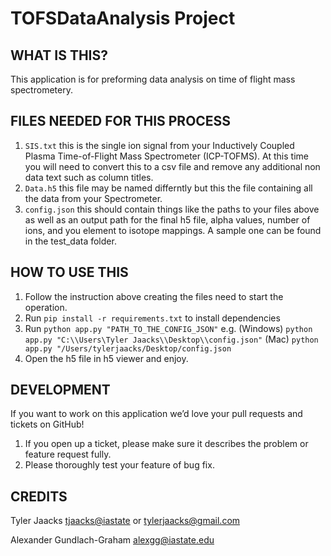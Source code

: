 # TOFSDataAnalysis Project

WHAT IS THIS?
-------------

This application is for preforming data analysis on time of flight mass spectrometery.

FILES NEEDED FOR THIS PROCESS
-----------------------------

1. ```SIS.txt``` this is the single ion signal from your Inductively Coupled Plasma Time-of-Flight Mass Spectrometer (ICP-TOFMS). At this time you will need to convert this to a csv file and remove any additional non data text such as column titles.
2. ```Data.h5``` this file may be named differntly but this the file containing all the data from your Spectrometer.
3. ```config.json``` this should contain things like the paths to your files above as well as an output path for the final h5 file, alpha values, number of ions, and you element to isotope mappings. A sample one can be found in the test_data folder.

HOW TO USE THIS
---------------

1. Follow the instruction above creating the files need to start the operation.
2. Run `pip install -r requirements.txt` to install dependencies
3. Run `python app.py "PATH_TO_THE_CONFIG_JSON"` e.g. (Windows) ```python app.py "C:\\Users\Tyler Jaacks\\Desktop\\config.json"``` (Mac) ```python app.py "/Users/tylerjaacks/Desktop/config.json```
4. Open the h5 file in h5 viewer and enjoy.


DEVELOPMENT
-----------

If you want to work on this application we’d love your pull requests and tickets on GitHub!

1. If you open up a ticket, please make sure it describes the problem or feature request fully.
2. Please thoroughly test your feature of bug fix.

CREDITS
-------

Tyler Jaacks <tjaacks@iastate> or <tylerjaacks@gmail.com>

Alexander Gundlach-Graham <alexgg@iastate.edu>
